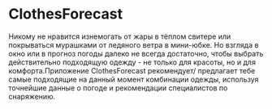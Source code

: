 # ClothesForecast

Никому не нравится изнемогать от жары в тёплом свитере или покрываться мурашками от ледяного ветра в мини-юбке. Но взгляда в окно или в прогноз погоды далеко не всегда достаточно, чтобы выбрать действительно подходящую одежду - не только для красоты, но и для комфорта.Приложение ClothesForecast рекомендует/ предлагает тебе самые подходящие на данный момент комбинации одежды, используя точнейшие данные о погоде и рекомендации специалистов по снаряжению.
